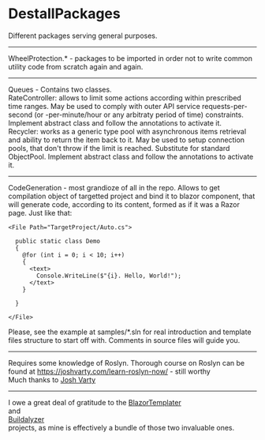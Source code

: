 # DestallPackages

Different packages serving general purposes.

------------------------------------------------------------------------------------------------------------------

WheelProtection.* - packages to be imported in order not to write common utility code from scratch again and again.

------------------------------------------------------------------------------------------------------------------

  Queues - Contains two classes.  
    RateController: allows to limit some actions according within prescribed time ranges. May be used to comply with outer API service requests-per-second (or -per-minute/hour or any arbitraty period of time) constraints. Implement abstract class and follow the annotations to activate it.     
    Recycler: works as a generic type pool with asynchronous items retrieval and ability to return the item back to it. May be used to setup connection pools, that don't throw if the limit is reached. Substitute for standard ObjectPool. Implement abstract class and follow the annotations to activate it. 

------------------------------------------------------------------------------------------------------------------

CodeGeneration - most grandioze of all in the repo. Allows to get compilation object of targetted project and bind it to blazor component, that will generate code, according to its content, formed as if it was a Razor page.
Just like that:
```
<File Path="TargetProject/Auto.cs">

  public static class Demo
  {
    @for (int i = 0; i < 10; i++)
    {
      <text>
        Console.WriteLine($"{i}. Hello, World!");    
      </text>
    }
    
  }

</File>
```
Please, see the example at samples/*.sln for real introduction and template files structure to start off with. Comments in source files will guide you.

***
Requires some knowledge of Roslyn. 
Thorough course on Roslyn can be found at 
https://joshvarty.com/learn-roslyn-now/ - still worthy  
Much thanks to [Josh Varty](https://github.com/JoshVarty) 
***

I owe a great deal of gratitude to the 
[BlazorTemplater](https://github.com/conficient/BlazorTemplater)  
and  
[Buildalyzer](https://github.com/daveaglick/Buildalyzer)  
projects, as mine is effectively a bundle of those two invaluable ones.
  
